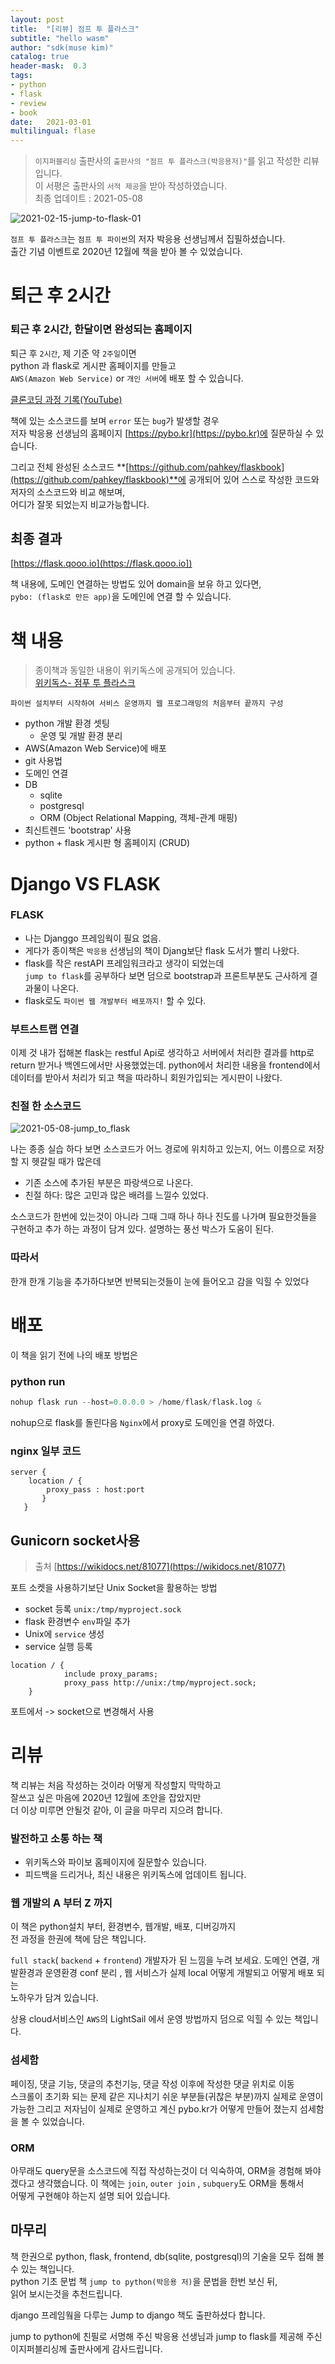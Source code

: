 ```yaml
---
layout: post
title:  "[리뷰] 점프 투 플라스크"
subtitle: "hello wasm"
author: "sdk(muse kim)"
catalog: true
header-mask:  0.3
tags:
- python
- flask
- review
- book
date:   2021-03-01
multilingual: flase
---
```



> `이지퍼블리싱` 출판사의 `출판사의 "점프 투 플라스크(박응용저)"`를 읽고 작성한 리뷰입니다.  
>  이 서평은 출판사의 `서적 제공`을 받아 작성하였습니다.  
>  최종 업데이트 : 2021-05-08

![2021-02-15-jump-to-flask-01](https://user-images.githubusercontent.com/16316626/138917025-ee2bdf8a-1eb9-4daf-8035-ece5c64d2e08.jpeg)

`점프 투 플라스크`는 `점프 투 파이썬`의 저자 박응용 선생님께서 집필하셨습니다.  
출간 기념 이벤트로 2020년 12월에 책을 받아 볼 수 있었습니다.

# 퇴근 후 2시간

### 퇴근 후 2시간, 한달이면 완성되는 홈페이지

퇴근 후 `2시간`, 제 기준 약 `2주일`이면  
python 과 flask로 게시판 홈페이지를 만들고  
`AWS(Amazon Web Service)` or `개인 서버`에 배포 할 수 있습니다.

[클론코딩 과정 기록(YouTube)](https://youtube.com/playlist?list=PLCNAgYWlpMrlUmA19fye3veXjXbmBnPLT)

책에 있는 소스코드를 보며 `error` 또는 `bug`가 발생할 경우  
저자 박응용 선생님의 홈페이지 [https://pybo.kr](https://pybo.kr)에 질문하실 수 있습니다.

그리고
전체 완성된 소스코드 **[https://github.com/pahkey/flaskbook](https://github.com/pahkey/flaskbook)**에
공개되어 있어 스스로 작성한 코드와 저자의 소스코드와 비교 해보며,  
어디가 잘못 되었는지 비교가능합니다.

## 최종 결과

[https://flask.qooo.io](https://flask.qooo.io])

책 내용에, 도메인 연결하는 방법도 있어 domain을 보유 하고 있다면,  
`pybo: (flask로 만든 app)`을 도메인에 연결 할 수 있습니다.

# 책 내용

> 종이책과 동일한 내용이 위키독스에 공개되어 있습니다.  
> [위키독스- 점푸 투 플라스크](https://wikidocs.net/book/4542)

`파이썬 설치부터 시작하여 서비스 운영까지 웹 프로그래밍의 처음부터 끝까지 구성`

- python 개발 환경 셋팅
    - 운영 및 개발 환경 분리
- AWS(Amazon Web Service)에 배포
- git 사용법
- 도메인 연결
- DB
    - sqlite
    - postgresql
    - ORM (Object Relational Mapping, 객체-관계 매핑)
- 최신트렌드 'bootstrap' 사용
- python + flask 게시판 형 홈페이지 (CRUD)

# Django VS FLASK

### FLASK

- 나는 Djanggo 프레임웍이 필요 없음.
- 게다가 종이책은 `박응용` 선생님의 책이 Djang보단 flask 도서가 빨리 나왔다.
- flask를 작은 restAPI 프레임워크라고 생각이 되었는데  
  `jump to flask`를 공부하다 보면 덤으로 bootstrap과 프론트부분도 근사하게 결과물이 나온다.
- flask로도 `파이썬 웹 개발부터 배포까지!` 할 수 있다.

### 부트스트랩 연결

이제 것 내가 접해본 flask는 restful Api로 생각하고
서버에서 처리한 결과를 http로 return 받거나 백엔드에서만 사용했었는데.
python에서 처리한 내용을 frontend에서 데이터를 받아서 처리가 되고
책을 따라하니 회원가입되는 게시판이 나왔다.

### 친절 한 소스코드

![2021-05-08-jump_to_flask](https://user-images.githubusercontent.com/16316626/138917044-810fdd4e-31ba-4dde-a890-4ed36308877a.jpeg)

나는 종종 실습 하다 보면 소스코드가 어느 경로에 위치하고 있는지,
어느 이름으로 저장할 지 헷갈릴 때가 많은데

- 기존 소스에 추가된 부분은 파랑색으로 나온다.
- 친절 하다: 많은 고민과 많은 배려를 느낄수 있었다.

소스코드가 한번에 있는것이 아니라 그때 그때 하나 하나 진도를 나가며
필요한것들을 구현하고 추가 하는 과정이 담겨 있다.
설명하는 풍선 박스가 도움이 된다.

### 따라서

한개 한개 기능을 추가하다보면
반복되는것들이 눈에 들어오고 감을 익힐 수 있었다

# 배포

이 책을 읽기 전에 나의 배포 방법은

### python run

```python
nohup flask run --host=0.0.0.0 > /home/flask/flask.log &
```

nohup으로 flask를 돌린다음 `Nginx`에서 proxy로 도메인을 연결 하였다.

### nginx 일부 코드

```nginx
server {
    location / {
        proxy_pass : host:port
       }
   }
```

## Gunicorn socket사용

> 출처 [https://wikidocs.net/81077](https://wikidocs.net/81077)

포트 소켓을 사용하기보단 Unix Socket을 활용하는 방법

- socket 등록
  `unix:/tmp/myproject.sock`
- flask 환경변수 `env`파일 추가
- Unix에 `service` 생성
- service 실행 등록

```nginx
location / {
            include proxy_params;
            proxy_pass http://unix:/tmp/myproject.sock;
    }
```

포트에서 -> socket으로 변경해서 사용

# 리뷰

책 리뷰는 처음 작성하는 것이라 어떻게 작성할지 막막하고  
잘쓰고 싶은 마음에 2020년 12월에 초안을 잡았지만  
더 이상 미루면 안될것 같아, 이 글을 마무리 지으려 합니다.

### 발전하고 소통 하는 책

- 위키독스와 파이보 홈페이지에 질문할수 있습니다.
- 피드백을 드리거나, 최신 내용은 위키독스에 업데이트 됩니다.

### 웹 개발의 A 부터 Z 까지

이 책은 python설치 부터, 환경변수, 웹개발, 배포, 디버깅까지  
전 과정을 한권에 책에 담은 책입니다.

`full stack`( `backend` + `frontend`) 개발자가 된 느낌을 누려 보세요.
도메인 연결, 개발환경과 운영환경 conf 분리 , 웹 서비스가 실제 local 어떻게 개발되고 어떻게 배포 되는  
노하우가 담겨 있습니다.

상용 cloud서비스인 `AWS`의 LightSail 에서 운영 방법까지 덤으로 익힐 수 있는 책입니다.

### 섬세함

페이징, 댓글 기능, 댓글의 추천기능, 댓글 작성 이후에 작성한 댓글 위치로 이동  
스크롤이 초기화 되는 문제 같은 지나치기 쉬운 부분들(귀찮은 부분)까지
실제로 운영이 가능한 그리고 저자님이 실제로 운영하고 계신 pybo.kr가 어떻게 만들어 졌는지
섬세함을 볼 수 있었습니다.

### ORM

아무래도 query문을 소스코드에 직접 작성하는것이 더 익숙하여,
ORM을 경험해 봐야겠다고 생각했습니다.
이 책에는 `join`, `outer join` , `subquery`도 ORM을 통해서  
어떻게 구현해야 하는지 설명 되어 있습니다.

## 마무리

책 한권으로 python, flask, frontend, db(sqlite, postgresql)의 기술을 모두 접해 볼수 있는 책입니다.  
python 기초 문법 책 `jump to python(박응용 저)`을 문법을 한번 보신 뒤,  
읽어 보시는것을 추천드립니다.

django 프레임웤을 다루는 Jump to django 책도 출판하셨다 합니다.

jump to python에 친필로 서명해 주신 박응용 선생님과
jump to flask를 제공해 주신 이지퍼블리싱께 출판사에게 감사드립니다.